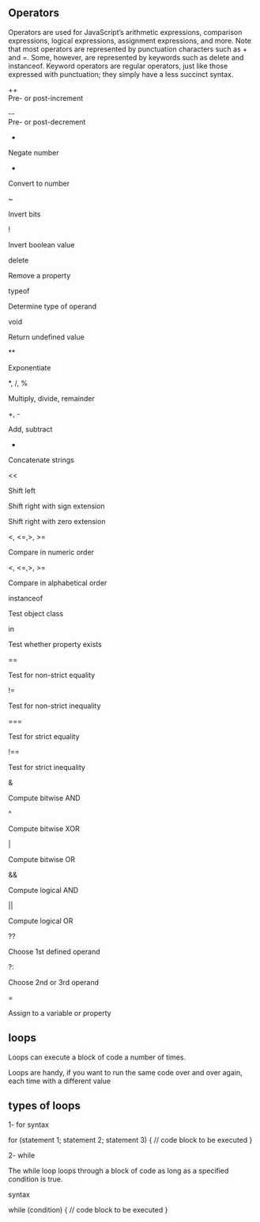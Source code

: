 ## Operators

Operators are used for JavaScript’s arithmetic expressions, comparison expressions, logical expressions, assignment expressions, and more.
Note that most operators are represented by punctuation characters such as + and =. Some, however, are represented by keywords such as delete and instanceof. Keyword operators are regular operators, just like those expressed with punctuation; they simply have a less succinct syntax.

++   
Pre- or post-increment



--   
Pre- or post-decrement







-

Negate number







+

Convert to number







~

Invert bits







!

Invert boolean value







delete

Remove a property







typeof

Determine type of operand







void

Return undefined value







**

Exponentiate







*, /, %

Multiply, divide, remainder







+, -

Add, subtract







+

Concatenate strings







<<

Shift left






>>

Shift right with sign extension






>>>

Shift right with zero extension







<, <=,>, >=

Compare in numeric order







<, <=,>, >=

Compare in alphabetical order







instanceof

Test object class






in

Test whether property exists



==

Test for non-strict equality



!=

Test for non-strict inequality



===

Test for strict equality



!==

Test for strict inequality



&

Compute bitwise AND



^

Compute bitwise XOR



|

Compute bitwise OR



&&

Compute logical AND



||

Compute logical OR




??

Choose 1st defined operand



?:

Choose 2nd or 3rd operand



=

Assign to a variable or property

## loops

Loops can execute a block of code a number of times.

Loops are handy, if you want to run the same code over and over again, each time with a different value

## types of loops

1- for 
syntax

for (statement 1; statement 2; statement 3) {
  // code block to be executed
}

2- while

The while loop loops through a block of code as long as a specified condition is true.

syntax

while (condition) {
  // code block to be executed
}


